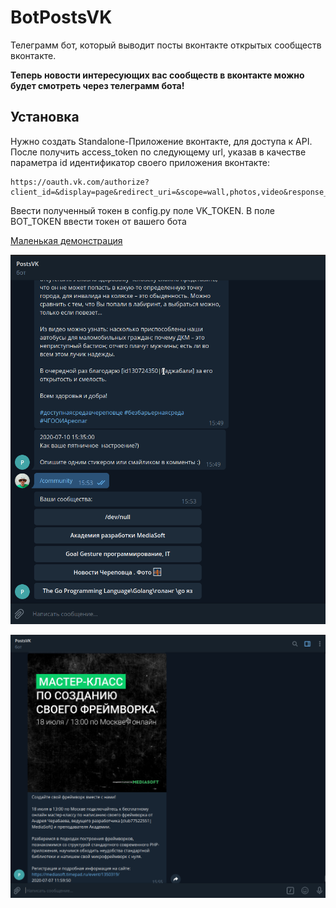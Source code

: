 # BotPostsVK

Телеграмм бот, который выводит посты вконтакте открытых сообществ вконтакте.

__Теперь новости интересующих вас сообществ в вконтакте можно будет смотреть через телеграмм бота!__


## Установка

Нужно создать Standalone-Приложение вконтакте, для доступа к API. После получить access_token по следующему url, указав в качестве параметра id идентификатор своего приложения вконтакте:

```
https://oauth.vk.com/authorize?client_id=&display=page&redirect_uri=&scope=wall,photos,video&response_type=token&v=5.52
```

Ввести полученный токен в config.py поле VK_TOKEN. В поле BOT_TOKEN ввести токен от вашего бота 


[Маленькая демонстрация](https://youtu.be/UpGJp-h3c8U)

![Меню сообществ](static/menu_community.png)

![Пример вывода поста](static/posts.png)